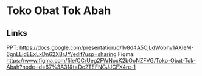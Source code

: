 # Toko Obat Tok Abah

## Links
PPT: https://docs.google.com/presentation/d/1v8d4A5CjLdWobhv1AXleM-6gnLLidEExLxDn62XBrJY/edit?usp=sharing
Figma: https://www.figma.com/file/CCrUeg2FWNoxK2bOoNZFVG/Toko-Obat-Tok-Abah?node-id=67%3A31&t=Dc2TEFNGJJCFX4re-1